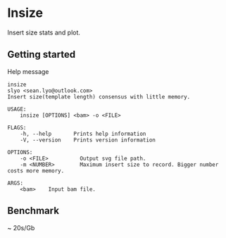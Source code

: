 # Insize

Insert size stats and plot.

## Getting started

Help message

```shell
insize
slyo <sean.lyo@outlook.com>
Insert size(template length) consensus with little memory.

USAGE:
    insize [OPTIONS] <bam> -o <FILE>

FLAGS:
    -h, --help       Prints help information
    -V, --version    Prints version information

OPTIONS:
    -o <FILE>          Output svg file path.
    -m <NUMBER>        Maximum insert size to record. Bigger number costs more memory.

ARGS:
    <bam>    Input bam file.
```

## Benchmark

~ 20s/Gb
